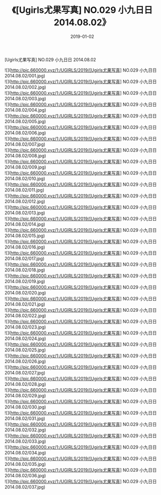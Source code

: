 ﻿---
layout: post
title:  《[Ugirls尤果写真] NO.029 小九日日 2014.08.02》
date:   2019-01-02
img: http://pic.660000.xyz/1:/UGIRLS/2019/[Ugirls尤果写真] NO.029 小九日日 2014.08.02/000.jpg
categories: [美女, 清纯, 唯美]
---

[Ugirls尤果写真] NO.029 小九日日 2014.08.02

 ![](http://pic.660000.xyz/1:/UGIRLS/2019/[Ugirls尤果写真] NO.029 小九日日 2014.08.02/001.jpg) <br>![](http://pic.660000.xyz/1:/UGIRLS/2019/[Ugirls尤果写真] NO.029 小九日日 2014.08.02/002.jpg) <br>![](http://pic.660000.xyz/1:/UGIRLS/2019/[Ugirls尤果写真] NO.029 小九日日 2014.08.02/003.jpg) <br>![](http://pic.660000.xyz/1:/UGIRLS/2019/[Ugirls尤果写真] NO.029 小九日日 2014.08.02/004.jpg) <br>![](http://pic.660000.xyz/1:/UGIRLS/2019/[Ugirls尤果写真] NO.029 小九日日 2014.08.02/005.jpg) <br>![](http://pic.660000.xyz/1:/UGIRLS/2019/[Ugirls尤果写真] NO.029 小九日日 2014.08.02/006.jpg) <br>![](http://pic.660000.xyz/1:/UGIRLS/2019/[Ugirls尤果写真] NO.029 小九日日 2014.08.02/007.jpg) <br>![](http://pic.660000.xyz/1:/UGIRLS/2019/[Ugirls尤果写真] NO.029 小九日日 2014.08.02/008.jpg) <br>![](http://pic.660000.xyz/1:/UGIRLS/2019/[Ugirls尤果写真] NO.029 小九日日 2014.08.02/009.jpg) <br>![](http://pic.660000.xyz/1:/UGIRLS/2019/[Ugirls尤果写真] NO.029 小九日日 2014.08.02/010.jpg) <br>![](http://pic.660000.xyz/1:/UGIRLS/2019/[Ugirls尤果写真] NO.029 小九日日 2014.08.02/011.jpg) <br>![](http://pic.660000.xyz/1:/UGIRLS/2019/[Ugirls尤果写真] NO.029 小九日日 2014.08.02/012.jpg) <br>![](http://pic.660000.xyz/1:/UGIRLS/2019/[Ugirls尤果写真] NO.029 小九日日 2014.08.02/013.jpg) <br>![](http://pic.660000.xyz/1:/UGIRLS/2019/[Ugirls尤果写真] NO.029 小九日日 2014.08.02/014.jpg) <br>![](http://pic.660000.xyz/1:/UGIRLS/2019/[Ugirls尤果写真] NO.029 小九日日 2014.08.02/015.jpg) <br>![](http://pic.660000.xyz/1:/UGIRLS/2019/[Ugirls尤果写真] NO.029 小九日日 2014.08.02/016.jpg) <br>![](http://pic.660000.xyz/1:/UGIRLS/2019/[Ugirls尤果写真] NO.029 小九日日 2014.08.02/017.jpg) <br>![](http://pic.660000.xyz/1:/UGIRLS/2019/[Ugirls尤果写真] NO.029 小九日日 2014.08.02/018.jpg) <br>![](http://pic.660000.xyz/1:/UGIRLS/2019/[Ugirls尤果写真] NO.029 小九日日 2014.08.02/019.jpg) <br>![](http://pic.660000.xyz/1:/UGIRLS/2019/[Ugirls尤果写真] NO.029 小九日日 2014.08.02/020.jpg) <br>![](http://pic.660000.xyz/1:/UGIRLS/2019/[Ugirls尤果写真] NO.029 小九日日 2014.08.02/021.jpg) <br>![](http://pic.660000.xyz/1:/UGIRLS/2019/[Ugirls尤果写真] NO.029 小九日日 2014.08.02/022.jpg) <br>![](http://pic.660000.xyz/1:/UGIRLS/2019/[Ugirls尤果写真] NO.029 小九日日 2014.08.02/023.jpg) <br>![](http://pic.660000.xyz/1:/UGIRLS/2019/[Ugirls尤果写真] NO.029 小九日日 2014.08.02/024.jpg) <br>![](http://pic.660000.xyz/1:/UGIRLS/2019/[Ugirls尤果写真] NO.029 小九日日 2014.08.02/025.jpg) <br>![](http://pic.660000.xyz/1:/UGIRLS/2019/[Ugirls尤果写真] NO.029 小九日日 2014.08.02/026.jpg) <br>![](http://pic.660000.xyz/1:/UGIRLS/2019/[Ugirls尤果写真] NO.029 小九日日 2014.08.02/027.jpg) <br>![](http://pic.660000.xyz/1:/UGIRLS/2019/[Ugirls尤果写真] NO.029 小九日日 2014.08.02/028.jpg) <br>![](http://pic.660000.xyz/1:/UGIRLS/2019/[Ugirls尤果写真] NO.029 小九日日 2014.08.02/029.jpg) <br>![](http://pic.660000.xyz/1:/UGIRLS/2019/[Ugirls尤果写真] NO.029 小九日日 2014.08.02/030.jpg) <br>![](http://pic.660000.xyz/1:/UGIRLS/2019/[Ugirls尤果写真] NO.029 小九日日 2014.08.02/031.jpg) <br>![](http://pic.660000.xyz/1:/UGIRLS/2019/[Ugirls尤果写真] NO.029 小九日日 2014.08.02/032.jpg) <br>![](http://pic.660000.xyz/1:/UGIRLS/2019/[Ugirls尤果写真] NO.029 小九日日 2014.08.02/033.jpg) <br>![](http://pic.660000.xyz/1:/UGIRLS/2019/[Ugirls尤果写真] NO.029 小九日日 2014.08.02/034.jpg) <br>![](http://pic.660000.xyz/1:/UGIRLS/2019/[Ugirls尤果写真] NO.029 小九日日 2014.08.02/035.jpg) <br>![](http://pic.660000.xyz/1:/UGIRLS/2019/[Ugirls尤果写真] NO.029 小九日日 2014.08.02/036.jpg) <br>![](http://pic.660000.xyz/1:/UGIRLS/2019/[Ugirls尤果写真] NO.029 小九日日 2014.08.02/037.jpg) <br>